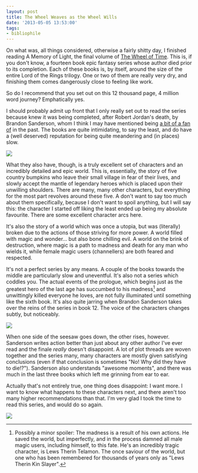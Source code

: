 ```yaml
---
layout: post
title: The Wheel Weaves as the Wheel Wills
date: '2013-05-05 13:53:00'
tags:
- bibliophile
---
```


On what was, all things considered, otherwise a fairly shitty day, I finished reading A Memory of Light, the final volume of [The Wheel of Time]. This is, if you don't know, a fourteen book epic fantasy series whose author died prior to its completion. Each of these books is, by itself, around the size of the entire Lord of the Rings trilogy. One or two of them are really very dry, and finishing them comes dangerously close to feeling like work.

[The Wheel of Time]: http://en.wikipedia.org/wiki/The_Wheel_of_Time

So do I recommend that you set out on this 12 thousand page, 4 million word journey? Emphatically yes.

<!-- More -->

I should probably admit up front that I only really set out to read the series because knew it was being completed, after Robert Jordan's death, by Brandon Sanderson, whom I think I may have mentioned being [a bit of a fan of] in the past. The books are quite intimidating, to say the least, and do have a (well deserved) reputation for being quite meandering and (in places) slow.

[a bit of a fan of]: 2011-03-14-brave-new-worlds/

![](http://upload.wikimedia.org/wikipedia/en/0/00/WoT01_TheEyeOfTheWorld.jpg)

What they also have, though, is a truly excellent set of characters and an incredibly detailed and epic world. This is, essentially, the story of five country bumpkins who leave their small village in fear of their lives, and slowly accept the mantle of legendary heroes which is placed upon their unwilling shoulders. There are many, many other characters, but everything for the most part revolves around these five. A don't want to say too much about them specifically, because I don't want to spoil anything, but I will say this: the character I started off liking the least ended up being my absolute favourite. There are some excellent character arcs here.

It's also the story of a world which was once a utopia, but was (literally) broken due to the actions of those striving for more power. A world filled with magic and wonder… but also bone chilling evil. A world on the brink of destruction, where magic is a path to madness and death for any man who wields it, while female magic users (channellers) are both feared and respected.

It's not a perfect series by any means. A couple of the books towards the middle are particularly slow and uneventful. It's also not a series which coddles you. The actual events of the prologue, which begins just as the greatest hero of the last age has succumbed to his madness[^n] and unwittingly killed everyone he loves, are not fully illuminated until something like the sixth book. It's also quite jarring when Brandon Sanderson takes over the reins of the series in book 12. The voice of the characters changes subtly, but noticeably.

![](http://upload.wikimedia.org/wikipedia/en/0/06/TheGatheringStormUSCover.jpg)

When one side of the seesaw goes down, the other rises, however. Sanderson writes action better than just about any other author I've ever read and the finale _really_ doesn't disappoint. A lot of plot threads are woven together and the series many, many characters are mostly given satisfying conclusions (even if that conclusion is sometimes "No! Why did they have to die!?"). Sanderson also understands "awesome moments", and there was much in the last three books which left me grinning from ear to ear.

Actually that's not entirely true, one thing does disappoint: I want more. I want to know what happens to these characters next, and there aren't too many higher recommendations than that. I'm very glad I took the time to read this series, and would do so again.


![](http://upload.wikimedia.org/wikipedia/en/2/27/A_Memory_of_Light_cover.jpg) 


[^n]: Possibly a minor spoiler: The madness is a result of his own actions. He saved the world, but imperfectly, and in the process damned all male magic users, including himself, to this fate. He's an incredibly tragic character, is Lews Therin Telamon. The once saviour of the world, but one who has been remembered for thousands of years only as "Lews Therin Kin Slayer".

